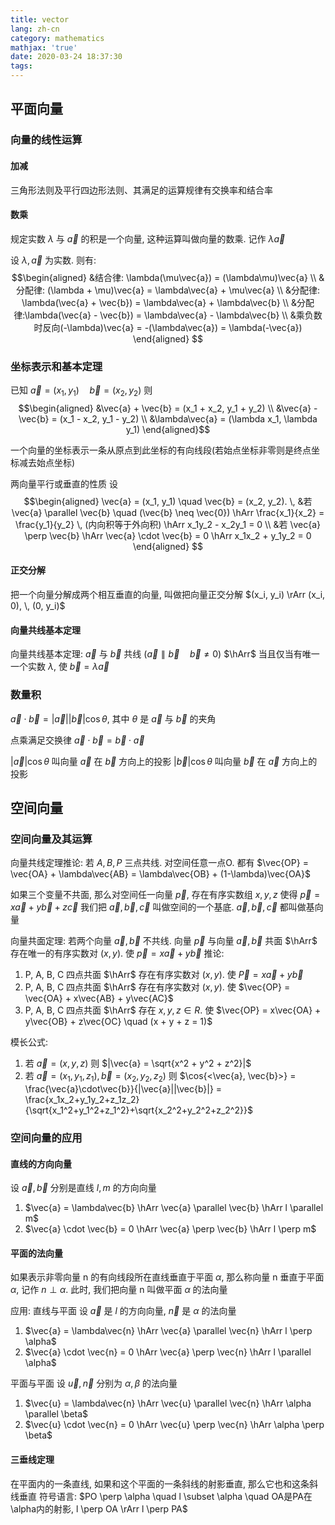 ```yaml
---
title: vector
lang: zh-cn
category: mathematics
mathjax: 'true'
date: 2020-03-24 18:37:30
tags:
---
```


## 平面向量

### 向量的线性运算

#### 加减

三角形法则及平行四边形法则、其满足的运算规律有交换率和结合率

#### 数乘

规定实数 $\lambda$ 与 $\vec{a}$ 的积是一个向量, 这种运算叫做向量的数乘. 记作 $\lambda\vec{a}$

设 $\lambda,\,\vec{a}$ 为实数. 则有:
$$\begin{aligned}
&结合律: \lambda(\mu\vec{a}) = (\lambda\mu)\vec{a} \\
&分配律: (\lambda + \mu)\vec{a} = \lambda\vec{a} + \mu\vec{a} \\
&分配律: \lambda(\vec{a} + \vec{b}) = \lambda\vec{a} + \lambda\vec{b} \\
&分配律:\lambda(\vec{a} - \vec{b}) = \lambda\vec{a} - \lambda\vec{b} \\
&乘负数时反向(-\lambda)\vec{a} = -(\lambda\vec{a}) = \lambda(-\vec{a})
\end{aligned}
$$

### 坐标表示和基本定理

已知 $\vec{a} = (x_1, y_1) \quad \vec{b} = (x_2, y_2)$
则
$$\begin{aligned}
    &\vec{a} + \vec{b} = (x_1 + x_2, y_1 + y_2) \\
    &\vec{a} - \vec{b} = (x_1 - x_2, y_1 - y_2) \\
    &\lambda\vec{a} = (\lambda x_1, \lambda y_1)
\end{aligned}$$

一个向量的坐标表示一条从原点到此坐标的有向线段(若始点坐标非零则是终点坐标减去始点坐标)

两向量平行或垂直的性质
设
$$\begin{aligned}
\vec{a} = (x_1, y_1) \quad \vec{b} = (x_2, y_2). \, &若 \vec{a} \parallel \vec{b} \quad (\vec{b} \neq \vec{0}) \hArr \frac{x_1}{x_2} = \frac{y_1}{y_2} \, (内向积等于外向积) \hArr x_1y_2 - x_2y_1 = 0 \\
&若 \vec{a} \perp \vec{b} \hArr \vec{a} \cdot \vec{b} = 0 \hArr x_1x_2 + y_1y_2 = 0
\end{aligned}
$$

#### 正交分解

把一个向量分解成两个相互垂直的向量, 叫做把向量正交分解
$(x_i, y_i) \rArr (x_i, 0), \, (0, y_i)$

#### 向量共线基本定理

向量共线基本定理: $\vec{a}$ 与 $\vec{b}$ 共线 $(\vec{a} \parallel \vec{b} \quad \vec{b} \neq 0)$ $\hArr$ 当且仅当有唯一一个实数 $\lambda$, 使 $\vec{b} = \lambda\vec{a}$

### 数量积

$\vec{a} \cdot \vec{b} = |\vec{a}||\vec{b}|\cos{\theta}$, 其中 $\theta$ 是 $\vec{a}$ 与 $\vec{b}$ 的夹角

点乘满足交换律 $\vec{a} \cdot \vec{b} = \vec{b} \cdot \vec{a}$

$|\vec{a}|\cos{\theta}$ 叫向量 $\vec{a}$ 在 $\vec{b}$ 方向上的投影
$|\vec{b}|\cos{\theta}$ 叫向量 $\vec{b}$ 在 $\vec{a}$ 方向上的投影

## 空间向量

### 空间向量及其运算

向量共线定理推论: 若 $A, B, P$ 三点共线. 对空间任意一点O. 都有 $\vec{OP} = \vec{OA} + \lambda\vec{AB} = \lambda\vec{OB} + (1-\lambda)\vec{OA}$

如果三个变量不共面, 那么对空间任一向量 $\vec{p}$, 存在有序实数组 ${x, y, z}$ 使得 $\vec{p} = x\vec{a} + y\vec{b} + z\vec{c}$
我们把 ${\vec{a}, \vec{b}, \vec{c}}$ 叫做空间的一个基底. $\vec{a}, \vec{b}, \vec{c}$ 都叫做基向量

向量共面定理: 若两个向量 $\vec{a}, \, \vec{b}$ 不共线. 向量 $\vec{p}$ 与向量 $\vec{a}, \, \vec{b}$ 共面 $\hArr$ 存在唯一的有序实数对 $(x, y)$. 使 $\vec{p} = x\vec{a} + y\vec{b}$
推论: 
1. P, A, B, C 四点共面 $\hArr$ 存在有序实数对 $(x, y)$. 使 $\vec{P} = x\vec{a} + y\vec{b}$
2. P, A, B, C 四点共面 $\hArr$ 存在有序实数对 $(x, y)$. 使 $\vec{OP} = \vec{OA} + x\vec{AB} + y\vec{AC}$
3. P, A, B, C 四点共面 $\hArr$ 存在 $x, y, z \in R$. 使 $\vec{OP} = x\vec{OA} + y\vec{OB} + z\vec{OC} \quad (x + y + z = 1)$

模长公式: 
1. 若 $\vec{a} = (x, y, z)$ 则 $|\vec{a} = \sqrt{x^2 + y^2 + z^2}|$
2. 若 $\vec{a} = (x_1, y_1, z_1), \vec{b} = (x_2, y_2, z_2)$ 则 $\cos{<\vec{a}, \vec{b}>} = \frac{\vec{a}\cdot\vec{b}}{|\vec{a}||\vec{b}|} = \frac{x_1x_2+y_1y_2+z_1z_2}{\sqrt{x_1^2+y_1^2+z_1^2}+\sqrt{x_2^2+y_2^2+z_2^2}}$

### 空间向量的应用

#### 直线的方向向量

设 $\vec{a}, \, \vec{b}$ 分别是直线 $l, m$ 的方向向量
1. $\vec{a} = \lambda\vec{b} \hArr \vec{a} \parallel \vec{b} \hArr l \parallel m$
2. $\vec{a} \cdot \vec{b} = 0 \hArr \vec{a} \perp \vec{b} \hArr l \perp m$

#### 平面的法向量

如果表示非零向量 n 的有向线段所在直线垂直于平面 $\alpha$, 那么称向量 n 垂直于平面 $\alpha$, 记作 $n \perp \alpha$. 此时, 我们把向量 n 叫做平面 $\alpha$ 的法向量

应用:
直线与平面
设 $\vec{a}$ 是 $l$ 的方向向量, $\vec{n}$ 是 $\alpha$ 的法向量
1. $\vec{a} = \lambda\vec{n} \hArr \vec{a} \parallel \vec{n} \hArr l \perp \alpha$
2. $\vec{a} \cdot \vec{n} = 0 \hArr \vec{a} \perp \vec{n} \hArr l \parallel \alpha$

平面与平面
设 $\vec{u}, \vec{n}$ 分别为 $\alpha, \beta$ 的法向量
1. $\vec{u} = \lambda\vec{n} \hArr \vec{u} \parallel \vec{n} \hArr \alpha \parallel \beta$
2. $\vec{u} \cdot \vec{n} = 0 \hArr \vec{u} \perp \vec{n} \hArr \alpha \perp \beta$

#### 三垂线定理

在平面内的一条直线, 如果和这个平面的一条斜线的射影垂直, 那么它也和这条斜线垂直
符号语言: $PO \perp \alpha \quad l \subset \alpha \quad OA是PA在\alpha内的射影, l \perp OA \rArr l \perp PA$